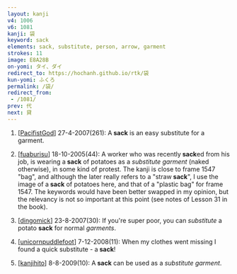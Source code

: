 ```yaml
---
layout: kanji
v4: 1006
v6: 1081
kanji: 袋
keyword: sack
elements: sack, substitute, person, arrow, garment
strokes: 11
image: E8A28B
on-yomi: タイ、ダイ
redirect_to: https://hochanh.github.io/rtk/袋
kun-yomi: ふくろ
permalink: /袋/
redirect_from:
 - /1081/
prev: 代
next: 貸
---
```


1) [<a href="http://kanji.koohii.com/profile/PacifistGod">PacifistGod</a>] 27-4-2007(261): A<strong> sack</strong> is an easy substitute for a garment.

2) [<a href="http://kanji.koohii.com/profile/fuaburisu">fuaburisu</a>] 18-10-2005(44): A worker who was recently<strong> sack</strong>ed from his job, is wearing a<strong> sack</strong> of potatoes as a <em>substitute garment</em> (naked otherwise), in some kind of protest. The kanji is close to frame 1547 &quot;bag&quot;, and although the later really refers to a &quot;straw<strong> sack</strong>&quot;, I use the image of a<strong> sack</strong> of potatoes here, and that of a &quot;plastic bag&quot; for frame 1547. The keywords would have been better swapped in my opinion, but the relevancy is not so important at this point (see notes of Lesson 31 in the book).

3) [<a href="http://kanji.koohii.com/profile/dingomick">dingomick</a>] 23-8-2007(30): If you&#039;re super poor, you can <em>substitute</em> a potato <strong>sack</strong> for normal <em>garments</em>.

4) [<a href="http://kanji.koohii.com/profile/unicornpuddlefoot">unicornpuddlefoot</a>] 7-12-2008(11): When my clothes went missing I found a quick substitute - a<strong> sack</strong>!

5) [<a href="http://kanji.koohii.com/profile/kanjihito">kanjihito</a>] 8-8-2009(10): A<strong> sack</strong> can be used as a <em>substitute</em> <em>garment</em>.

